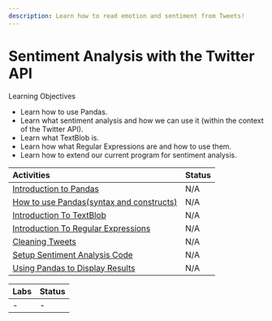 ```yaml
---
description: Learn how to read emotion and sentiment from Tweets!
---
```


# Sentiment Analysis with the Twitter API

Learning Objectives

* Learn how to use Pandas.
* Learn what sentiment analysis and how we can use it \(within the context of the Twitter API\).
* Learn what TextBlob is.
* Learn how what Regular Expressions are and how to use them.
* Learn how to extend our current program for sentiment analysis.



| Activities | Status |
| :--- | :--- |
| [Introduction to Pandas](https://github.com/bitprj/curriculum/tree/master/Module_Twitter_API/activities/Act5_Sentiment%20Analysis%20with%20Twitter%20API) | N/A |
| [How to use Pandas\(syntax and constructs\) ](https://github.com/bitprj/curriculum/tree/master/Module_Twitter_API/activities/Act5_Sentiment%20Analysis%20with%20Twitter%20API) | N/A |
| [Introduction To TextBlob](https://github.com/bitprj/curriculum/tree/master/Module_Twitter_API/activities/Act5_Sentiment%20Analysis%20with%20Twitter%20API) | N/A |
| [Introduction To Regular Expressions](https://github.com/bitprj/curriculum/tree/master/Module_Twitter_API/activities/Act5_Sentiment%20Analysis%20with%20Twitter%20API) | N/A |
| [Cleaning Tweets](https://github.com/bitprj/curriculum/tree/master/Module_Twitter_API/activities/Act5_Sentiment%20Analysis%20with%20Twitter%20API) | N/A |
| [Setup Sentiment Analysis Code](https://github.com/bitprj/curriculum/tree/master/Module_Twitter_API/activities/Act5_Sentiment%20Analysis%20with%20Twitter%20API) | N/A |
| [Using Pandas to Display Results](https://github.com/bitprj/curriculum/tree/master/Module_Twitter_API/activities/Act5_Sentiment%20Analysis%20with%20Twitter%20API) | N/A |

| Labs | Status |
| :--- | :--- |
| - | - |

